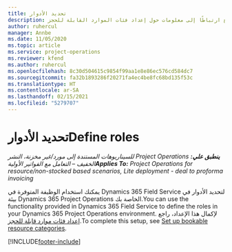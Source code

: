 ```yaml
---
title: تحديد الأدوار
description: يوفر هذا الموضوع ارتباطًا إلى معلومات حول إعداد فئات الموارد القابلة للحجز.
author: ruhercul
manager: Annbe
ms.date: 11/05/2020
ms.topic: article
ms.service: project-operations
ms.reviewer: kfend
ms.author: ruhercul
ms.openlocfilehash: 8c30d504615c9854f99aa1e8e86ec576cd584dc7
ms.sourcegitcommit: fa32b1893286f20271fa4ec4be8fc68bd135f53c
ms.translationtype: HT
ms.contentlocale: ar-SA
ms.lasthandoff: 02/15/2021
ms.locfileid: "5279707"
---
```

# <a name="define-roles"></a><span data-ttu-id="99635-103">تحديد الأدوار</span><span class="sxs-lookup"><span data-stu-id="99635-103">Define roles</span></span>

<span data-ttu-id="99635-104">_**ينطبق علي:** ‏‫Project Operations للسيناريوهات المستندة إلى مورد/غير مخزنة‬، ‏‫النشر الخفيف – التعامل مع الفواتير الأولية‬_</span><span class="sxs-lookup"><span data-stu-id="99635-104">_**Applies To:** Project Operations for resource/non-stocked based scenarios, Lite deployment - deal to proforma invoicing_</span></span>

<span data-ttu-id="99635-105">يمكنك استخدام الوظيفة المتوفرة في Dynamics 365 Field Service لتحديد الأدوار في بيئة Dynamics 365 Project Operations الخاصة بك.</span><span class="sxs-lookup"><span data-stu-id="99635-105">You can use the functionality provided in Dynamics 365 Field Service to define the roles in your Dynamics 365 Project Operations environment.</span></span> <span data-ttu-id="99635-106">لإكمال هذا الإعداد، راجع [إعداد فئات موارد قابلة للحجز](https://docs.microsoft.com/dynamics365/field-service/set-up-bookable-resource-categories).</span><span class="sxs-lookup"><span data-stu-id="99635-106">To complete this setup, see [Set up bookable resource categories](https://docs.microsoft.com/dynamics365/field-service/set-up-bookable-resource-categories).</span></span>


[!INCLUDE[footer-include](../includes/footer-banner.md)]